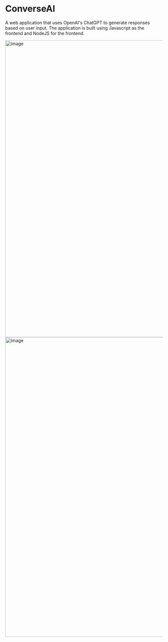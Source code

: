 # ConverseAI

A web application that uses OpenAI's ChatGPT to generate responses based on user input. The application is built using Javascript as the frontend and NodeJS for the frontend.


<img width="947" alt="image" src="https://github.com/GingerDragon7/converseAI/assets/17198965/bd2d2a34-25da-4408-8500-331fb807d96e">

<img width="956" alt="image" src="https://github.com/GingerDragon7/converseAI/assets/17198965/51eb222b-a8b9-4290-97ea-514908aa3c81">





